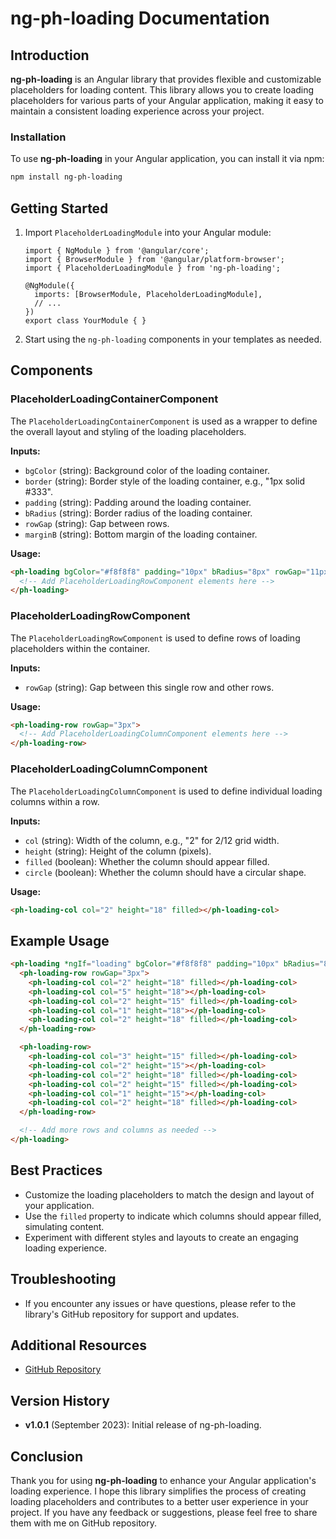 # ng-ph-loading Documentation

## Introduction

**ng-ph-loading** is an Angular library that provides flexible and customizable placeholders for loading content. This library allows you to create loading placeholders for various parts of your Angular application, making it easy to maintain a consistent loading experience across your project.

### Installation

To use **ng-ph-loading** in your Angular application, you can install it via npm:

```bash
npm install ng-ph-loading
```

## Getting Started

1. Import `PlaceholderLoadingModule` into your Angular module:

   ```application module
   import { NgModule } from '@angular/core';
   import { BrowserModule } from '@angular/platform-browser';
   import { PlaceholderLoadingModule } from 'ng-ph-loading';

   @NgModule({
     imports: [BrowserModule, PlaceholderLoadingModule],
     // ...
   })
   export class YourModule { }
   ```

2. Start using the `ng-ph-loading` components in your templates as needed.

## Components

### PlaceholderLoadingContainerComponent

The `PlaceholderLoadingContainerComponent` is used as a wrapper to define the overall layout and styling of the loading placeholders.

**Inputs:**

- `bgColor` (string): Background color of the loading container.
- `border` (string): Border style of the loading container, e.g., "1px solid #333".
- `padding` (string): Padding around the loading container.
- `bRadius` (string): Border radius of the loading container.
- `rowGap` (string): Gap between rows.
- `marginB` (string): Bottom margin of the loading container.

**Usage:**

```html
<ph-loading bgColor="#f8f8f8" padding="10px" bRadius="8px" rowGap="11px" marginB="8px">
  <!-- Add PlaceholderLoadingRowComponent elements here -->
</ph-loading>
```

### PlaceholderLoadingRowComponent

The `PlaceholderLoadingRowComponent` is used to define rows of loading placeholders within the container.

**Inputs:**

- `rowGap` (string): Gap between this single row and other rows.

**Usage:**

```html
<ph-loading-row rowGap="3px">
  <!-- Add PlaceholderLoadingColumnComponent elements here -->
</ph-loading-row>
```

### PlaceholderLoadingColumnComponent

The `PlaceholderLoadingColumnComponent` is used to define individual loading columns within a row.

**Inputs:**

- `col` (string): Width of the column, e.g., "2" for 2/12 grid width.
- `height` (string): Height of the column (pixels).
- `filled` (boolean): Whether the column should appear filled.
- `circle` (boolean): Whether the column should have a circular shape.

**Usage:**

```html
<ph-loading-col col="2" height="18" filled></ph-loading-col>
```

## Example Usage

```html
<ph-loading *ngIf="loading" bgColor="#f8f8f8" padding="10px" bRadius="8px">
  <ph-loading-row rowGap="3px">
    <ph-loading-col col="2" height="18" filled></ph-loading-col>
    <ph-loading-col col="5" height="18"></ph-loading-col>
    <ph-loading-col col="2" height="15" filled></ph-loading-col>
    <ph-loading-col col="1" height="18"></ph-loading-col>
    <ph-loading-col col="2" height="18" filled></ph-loading-col>
  </ph-loading-row>

  <ph-loading-row>
    <ph-loading-col col="3" height="15" filled></ph-loading-col>
    <ph-loading-col col="2" height="15"></ph-loading-col>
    <ph-loading-col col="2" height="18" filled></ph-loading-col>
    <ph-loading-col col="2" height="15" filled></ph-loading-col>
    <ph-loading-col col="1" height="15"></ph-loading-col>
    <ph-loading-col col="2" height="18" filled></ph-loading-col>
  </ph-loading-row>

  <!-- Add more rows and columns as needed -->
</ph-loading>
```

## Best Practices

- Customize the loading placeholders to match the design and layout of your application.
- Use the `filled` property to indicate which columns should appear filled, simulating content.
- Experiment with different styles and layouts to create an engaging loading experience.

## Troubleshooting

- If you encounter any issues or have questions, please refer to the library's GitHub repository for support and updates.

## Additional Resources

- [GitHub Repository](https://github.com/amirblz/ph-loading)

## Version History

- **v1.0.1** (September 2023): Initial release of ng-ph-loading.

## Conclusion

Thank you for using **ng-ph-loading** to enhance your Angular application's loading experience. I hope this library simplifies the process of creating loading placeholders and contributes to a better user experience in your project. If you have any feedback or suggestions, please feel free to share them with me on GitHub repository.
